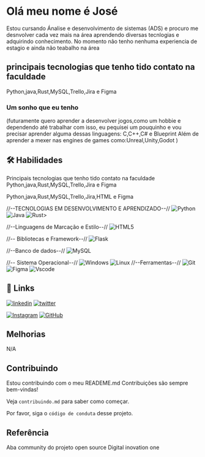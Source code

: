
# Olá meu nome é José  

Estou cursando Ánalise e desenvolvimento de sistemas (ADS) e procuro me desnvolver cada vez mais na área aprendendo diversas tecnlogias e adquirindo conhecimento. 
No momento não tenho nenhuma experiencia de estagio e ainda não teabalho na área 

## principais tecnologias que tenho tido contato na faculdade
Python,java,Rust,MySQL,Trello,Jira e Figma

### Um sonho que eu tenho
(futuramente quero aprender a desenvolver jogos,como um hobbie e dependendo até trabalhar com isso, eu pequisei um pouquinho e vou precisar aprender alguma dessas linguagens: C,C++,C# e Blueprint
Além de aprender a mexer nas engines de games como:Unreal,Unity,Godot )



## 🛠 Habilidades
 Principais tecnologias que tenho tido contato na faculdade
Python,java,Rust,MySQL,Trello,Jira e Figma


Python,java,Rust,MySQL,Trello,Jira,HTML e Figma

//--TECNOLOGIAS EM DESENVOLVIMENTO E APRENDIZADO--//
![Python](https://img.shields.io/badge/python-3670A0?style=for-the-badge&logo=python&logoColor=ffdd54)
![Java](https://img.shields.io/badge/java-%23ED8B00.svg?style=for-the-badge&logo=openjdk&logoColor=white)
![Rust](https://img.shields.io/badge/rust-%23000000.svg?style=for-the-badge&logo=rust&logoColor=white)>


//--Linguagens de Marcação e Estilo--//
![HTML5](https://img.shields.io/badge/HTML5-E34F26?style=for-the-badge&logo=html5&logoColor=white)



//-- Bibliotecas e Framework--//
![Flask](https://img.shields.io/badge/flask-%23000.svg?style=for-the-badge&logo=flask&logoColor=white)



//--Banco de dados--//
![MySQL](https://img.shields.io/badge/MySQL-00000F?style=for-the-badge&logo=mysql&logoColor=white)



//-- Sistema Operacional--//
![Windows](https://img.shields.io/badge/Windows-000?style=for-the-badge&logo=windows&logoColor=2CA5E0)
![Linux](https://img.shields.io/badge/Linux-000?style=for-the-badge&logo=linux&logoColor=FCC624)
//--Ferramentas--//
![Git](https://img.shields.io/badge/GIT-E44C30?style=for-the-badge&logo=git&logoColor=white)
![Figma](https://img.shields.io/badge/Figma-696969?style=for-the-badge&logo=figma&logoColor=figma)
![Vscode](https://img.shields.io/badge/Vscode-007ACC?style=for-the-badge&logo=visual-studio-code&logoColor=white)


## 🔗 Links

[![linkedin](https://img.shields.io/badge/linkedin-0A66C2?style=for-the-badge&logo=linkedin&logoColor=white)](https://www.linkedin.com/in/josé-rodrigues-688b79181/)
[![twitter](https://img.shields.io/badge/twitter-1DA1F2?style=for-the-badge&logo=twitter&logoColor=white)](https://x.com/UuuhhJuuu)

[![Instagram](https://img.shields.io/badge/-Instagram-%23E4405F?style=for-the-badge&logo=instagram&logoColor=white)](https://www.instagram.com/juuuhh_jr/)
[![GitHub](https://img.shields.io/badge/GitHub-100000?style=for-the-badge&logo=github&logoColor=white)](https://github.com/joseRN1702)
## Melhorias

N/A

## Contribuindo

Estou contribuindo com o meu READEME.md
Contribuições são sempre bem-vindas!

Veja `contribuindo.md` para saber como começar.

Por favor, siga o `código de conduta` desse projeto.


## Referência

 Aba community do projeto open source Digital inovation one 
